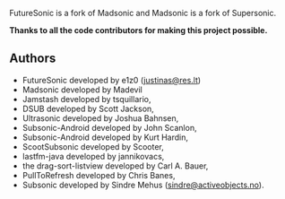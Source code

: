 FutureSonic is a fork of Madsonic and Madsonic is a fork of Supersonic.

**Thanks to all the code contributors for making this project possible.**

## Authors ##
  * FutureSonic developed by e1z0 (justinas@res.lt)
  * Madsonic developed by Madevil
  * Jamstash developed by tsquillario,
  * DSUB developed by Scott Jackson,
  * Ultrasonic developed by Joshua Bahnsen,
  * Subsonic-Android developed by John Scanlon,
  * Subsonic-Android developed by Kurt Hardin,
  * ScootSubsonic developed by Scooter,
  * lastfm-java developed by jannikovacs,
  * the drag-sort-listview developed by Carl A. Bauer,
  * PullToRefresh developed by Chris Banes,
  * Subsonic developed by Sindre Mehus (sindre@activeobjects.no).